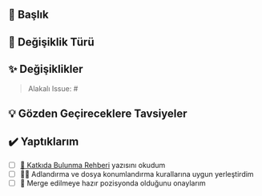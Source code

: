 <!-- Yardımın ve desteğin için teşekkürler. Detaylı bilgiler için  contributing dosyasına bakabilirsin. -->

## 🎈 Başlık
<!-- Değişikliği özetleyen başlık, hangi issue'ye çözüm buluyorsa onunu ID'si (Örn: #12) -->

## 💎 Değişiklik Türü

<!--
Alttakilerden satırlardan birini kopyalayın:
📘 Ders notu ekleme
📃 Sınav soruları ekleme
🕵️‍ Sorun tespiti
🐛 Sorun çözümü
✨ Geliştirme
-->

## ✨ Değişiklikler
<!--
- Pull Request'te değiştirdiğin özellikler nelerdir?
- Issue'ye bağlı ise #'nın yanına sadece issue numarasını yazın
-->

> Alakalı Issue: #

## 💡 Gözden Geçireceklere Tavsiyeler
<!--
- İsteğe bağlıdır
- Eğer kişilere yönelik bir vurgu yapacaksan @kisi yapısı ile bunu yapabilirsin
- Önemli olduğunu belirmek istediğin özel notları yazabilirsin
-->

## ✔️ Yaptıklarım

<!-- PR isteğinden önce yaptıklarını işaretle -->
- [ ] [💖 Katkıda Bulunma Rehberi](https://iuce.yemreak.com/contributing) yazısını okudum
- [ ] 👮‍♂️ Adlandırma ve dosya konumlandırma kurallarına uygun yerleştirdim
- [ ] 🎉 Merge edilmeye hazır pozisyonda olduğunu onaylarım
